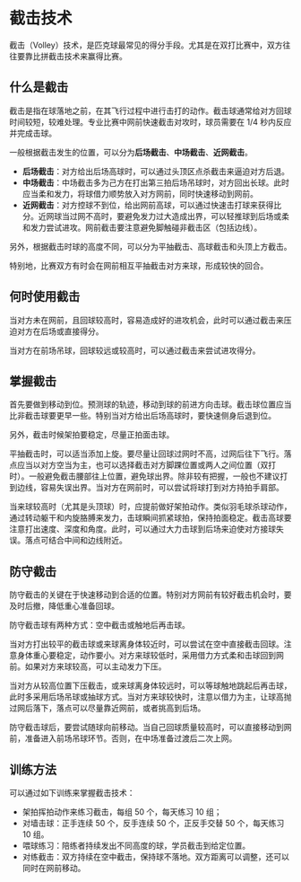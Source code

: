 # 截击技术

截击（Volley）技术，是匹克球最常见的得分手段。尤其是在双打比赛中，双方往往要靠比拼截击技术来赢得比赛。

## 什么是截击

截击是指在球落地之前，在其飞行过程中进行击打的动作。截击球通常给对方回球时间较短，较难处理。专业比赛中网前快速截击对攻时，球员需要在 1/4 秒内反应并完成击球。

一般根据截击发生的位置，可以分为**后场截击**、**中场截击**、**近网截击**。

* **后场截击**：对方给出后场高球时，可以通过头顶区点杀截击来逼迫对方后退。
* **中场截击**：中场截击多为己方在打出第三拍后场吊球时，对方回出长球。此时应当柔和发力，将球借力顺势放入对方网前，同时快速移动到网前。
* **近网截击**：对方控球不到位，给出网前高球，可以通过快速击打球来获得比分。近网球当过网不高时，要避免发力过大造成出界，可以轻推球到后场或柔和发力尝试进攻。网前截击要注意避免脚触碰非截击区（包括边线）。

另外，根据截击时球的高度不同，可以分为平抽截击、高球截击和头顶上方截击。

特别地，比赛双方有时会在网前相互平抽截击对方来球，形成较快的回合。

## 何时使用截击

当对方未在网前，且回球较高时，容易造成好的进攻机会，此时可以通过截击来压迫对方在后场或直接得分。

当对方在前场吊球，回球较远或较高时，可以通过截击来尝试进攻得分。

## 掌握截击

首先要做到移动到位。预测球的轨迹，移动到球的前进方向击球。截击球位置应当比非截击球要更早一些。特别当对方给出后场高球时，要快速侧身后退到位。

另外，截击时候架拍要稳定，尽量正拍面击球。

平抽截击时，可以适当添加上旋。要尽量让回球过网时不高，过网后往下飞行。落点应当以对方空当为主，也可以选择截击对方脚踝位置或两人之间位置（双打时）。一般避免截击腰部往上位置，避免球出界。除非较有把握，一般也不建议打到边线，容易失误出界。当对方在网前时，可以尝试将球打到对方持拍手肩部。

当来球较高时（尤其是头顶球）时，应提前做好架拍动作。类似羽毛球杀球动作，通过转动躯干和内旋胳膊来发力，击球瞬间抓紧球拍，保持拍面稳定。截击高球要注意打出速度、深度和角度。此时，可以通过大力击球到后场来迫使对方接球失误。落点可结合中间和边线附近。

## 防守截击

防守截击的关键在于快速移动到合适的位置。特别对方网前有较好截击机会时，要及时后撤，降低重心准备回球。

防守截击球有两种方式：空中截击或触地后再击球。

当对方打出较平的截击球或来球离身体较近时，可以尝试在空中直接截击回球。注意身体重心要稳定，动作要小。对方来球较低时，采用借力方式柔和击球回到网前。如果对方来球较高，可以主动发力下压。

当对方从较高位置下压截击，或来球离身体较远时，可以等球触地跳起后再击球，此时多采用后场吊球或抽球方式。当对方来球较快时，注意以借力为主，让球高抛过网后落下，落点可以尽量靠近网前，或者挑高到后场。

防守截击球后，要尝试随球向前移动。当自己回球质量较高时，可以直接移动到网前，准备进入前场吊球环节。否则，在中场准备过渡后二次上网。

## 训练方法

可以通过如下训练来掌握截击技术：

* 架拍挥拍动作来练习截击，每组 50 个，每天练习 10 组；
* 对墙击球：正手连续 50 个，反手连续 50 个，正反手交替 50 个，每天练习 10 组。
* 喂球练习：陪练者持续发出不同高度的球，学员截击到给定位置。
* 对练截击：双方持续在空中截击，保持球不落地。双方距离可以调整，还可以同时在网前移动。